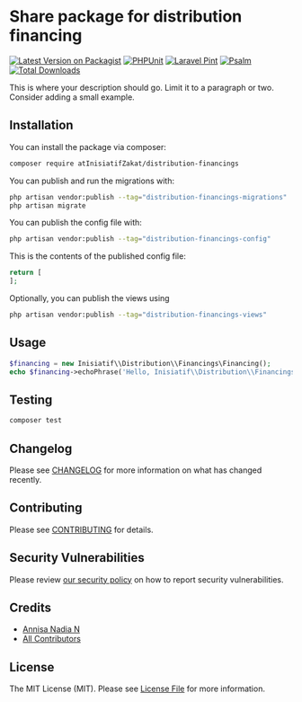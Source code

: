 # Share package for distribution financing

[![Latest Version on Packagist](https://img.shields.io/packagist/v/atInisiatifZakat/distribution-financings.svg?style=flat-square)](https://packagist.org/packages/inisiatif/distribution-financings)
[![PHPUnit](https://github.com/atInisiatifZakat/distribution-financings/actions/workflows/run-tests.yml/badge.svg?branch=main)](https://github.com/atInisiatifZakat/distribution-financings/actions/workflows/run-tests.yml)
[![Laravel Pint](https://github.com/atInisiatifZakat/distribution-financings/actions/workflows/fix-php-code-style-issues.yml/badge.svg?branch=main)](https://github.com/atInisiatifZakat/distribution-financings/actions/workflows/fix-php-code-style-issues.yml)
[![Psalm](https://github.com/atInisiatifZakat/distribution-financings/actions/workflows/run-psalm-static-analyst.yml/badge.svg?branch=main)](https://github.com/atInisiatifZakat/distribution-financings/actions/workflows/run-psalm-static-analyst.yml)
[![Total Downloads](https://img.shields.io/packagist/dt/atInisiatifZakat/distribution-financings.svg?style=flat-square)](https://packagist.org/packages/inisiatif/distribution-financings)

This is where your description should go. Limit it to a paragraph or two. Consider adding a small example.

## Installation

You can install the package via composer:

```bash
composer require atInisiatifZakat/distribution-financings
```

You can publish and run the migrations with:

```bash
php artisan vendor:publish --tag="distribution-financings-migrations"
php artisan migrate
```

You can publish the config file with:

```bash
php artisan vendor:publish --tag="distribution-financings-config"
```

This is the contents of the published config file:

```php
return [
];
```

Optionally, you can publish the views using

```bash
php artisan vendor:publish --tag="distribution-financings-views"
```

## Usage

```php
$financing = new Inisiatif\\Distribution\\Financings\Financing();
echo $financing->echoPhrase('Hello, Inisiatif\\Distribution\\Financings!');
```

## Testing

```bash
composer test
```

## Changelog

Please see [CHANGELOG](CHANGELOG.md) for more information on what has changed recently.

## Contributing

Please see [CONTRIBUTING](CONTRIBUTING.md) for details.

## Security Vulnerabilities

Please review [our security policy](../../security/policy) on how to report security vulnerabilities.

## Credits

- [Annisa Nadia N](https://github.com/nadiannisaqilah)
- [All Contributors](../../contributors)

## License

The MIT License (MIT). Please see [License File](LICENSE.md) for more information.
